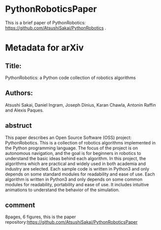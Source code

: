 # PythonRoboticsPaper
This is a brief paper of PythonRobotics: https://github.com/AtsushiSakai/PythonRobotics .


# Metadata for arXiv

## Title:
PythonRobotics: a Python code collection of robotics algorithms

## Authors:
Atsushi Sakai, Daniel Ingram, Joseph Dinius, Karan Chawla, Antonin Raffin and Alexis Paques.

## abstruct 
This paper describes an Open Source Software (OSS) project: PythonRobotics. This is a collection of robotics algorithms implemented in the Python programming language. The focus of the project is on autonomous navigation, and the goal is for beginners in robotics to understand the basic ideas behind each algorithm. In this project, the algorithms which are practical and widely used in both academia and industry are selected. Each sample code is written in Python3 and only depends on some standard modules for readability and ease of use. Each algorithm is written in Python3 and only depends on some common modules for readability, portability and ease of use. It includes intuitive animations to understand the behavior of the simulation.

## comment
8pages, 6 figures, this is the paper repository:https://github.com/AtsushiSakai/PythonRoboticsPaper 

